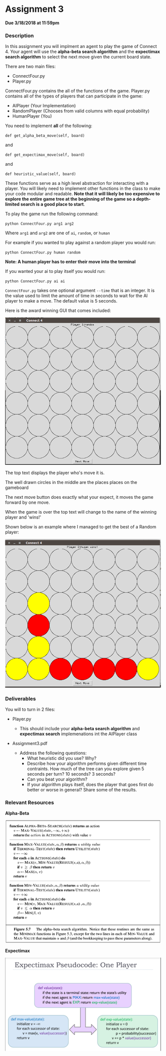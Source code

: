 # Assignment 3

**Due 3/18/2018 at 11:59pm**

### Description

In this assignment you will implment an agent to play the game of Connect 4.
Your agent will use the **alpha-beta search algorithm**
and the **expectimax search algorithm** to select the
next move given the current board state.

There are two main files:
- ConnectFour.py
- Player.py

ConnectFour.py contains the all of the functions of the game.
Player.py contains all of the types of players that can participate in the
game:
- AIPlayer (Your Implementation)
- RandomPlayer (Chooses from valid columns with equal probability)
- HumanPlayer (You)

You need to implement **all** of the following:

`def get_alpha_beta_move(self, board)`

and

`def get_expectimax_move(self, board)`

and

`def heuristic_value(self, board)`

These functions serve as a high level abstraction for interacting with a player.
You will likely need to implement other functions in the class to make your code
modular and readable. **Note that it will likely be too expensive to explore the
entire game tree at the beginning of the game so a depth-limited search is a
good place to start**.

To play the game run the following command:

`python ConnectFour.py arg1 arg2`

Where `arg1` and `arg2` are one of `ai`, `random`, or `human`

For example if you wanted to play against a random player you would run:

`python ConnectFour.py human random`

**Note: A human player has to enter their move into the terminal**

If you wanted your ai to play itself you would run:

`python ConnectFour.py ai ai`

`ConnectFour.py` takes one optional argument `--time` that is an integer. It is
the value used to limit the amount of time in seconds to wait for the AI player
to make a move. The default value is 5 seconds.

Here is the award winning GUI that comes included:

![game](game.png)

The top text displays the player who's move it is.

The well drawn circles in the middle are the places places on the gameboard

The next move button does exactly what your expect, it moves the game forward
by one move.

When the game is over the top text will change to the name of the winning player
and 'wins!'

Shown below is an example where I managed to get the best of a Random player:

![game-over](game-over.png)

### Deliverables

You will to turn in 2 files:

- Player.py
  - This should include your **alpha-beta search algorithm**
  and **expectimax search** implemenations int the AIPlayer
  class

- Assignment3.pdf
  - Address the following questions:
    - What heuristic did you use? Why?
    - Describe how your algorithm performs given different time contraints.
    How much of the tree can you explore given 5 seconds per turn? 10 seconds?
    3 seconds?
    - Can you beat your algorithm?
    - If your algorithm plays itself, does the player that goes first do better
    or worse in general? Share some of the results.



### Relevant Resources
**Alpha-Beta**

![alpha-beta-search](alpha-beta-search.png)

**Expectimax**

![expectimax](expectimax.png)
